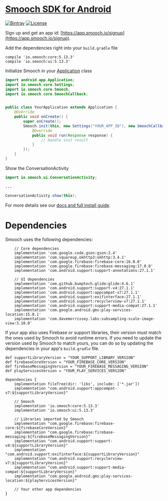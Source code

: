 # [Smooch SDK for Android](http://www.smooch.io)

[![Bintray](https://api.bintray.com/packages/smoochorg/maven/smooch/images/download.svg)](https://bintray.com/smoochorg/maven/smooch/view#files)
[![License](http://img.shields.io/cocoapods/l/Smooch.svg)](https://smooch.io/terms)

Sign up and get an app id: [https://app.smooch.io/signup](https://app.smooch.io/signup).

Add the dependencies right into your `build.gradle` file

```
compile 'io.smooch:core:5.13.3'
compile 'io.smooch:ui:5.13.3'
```

Initialize Smooch in your [Application](developer.android.com/reference/android/app/Application.html) class

```java
import android.app.Application;
import io.smooch.core.Settings;
import io.smooch.core.Smooch;
import io.smooch.core.SmoochCallback;


public class YourApplication extends Application {
    @Override
    public void onCreate() {
        super.onCreate();
        Smooch.init(this, new Settings("YOUR_APP_ID"), new SmoochCallback() {
            @Override
            public void run(Response response) {
                // Handle init result
            }
        });
    }
}
```

Show the ConversationActivity

```java
import io.smooch.ui.ConversationActivity;

...

ConversationActivity.show(this);
```

For more details see our [docs and full install guide](http://docs.smooch.io/android/).

# Dependencies

Smooch uses the following dependencies:

```
    // Core dependencies
    implementation 'com.google.code.gson:gson:2.4'
    implementation 'com.squareup.okhttp3:okhttp:3.4.1'
    implementation 'com.google.firebase:firebase-core:16.0.0'
    implementation 'com.google.firebase:firebase-messaging:17.0.0'
    implementation 'com.android.support:support-annotations:27.1.1'

    // UI dependencies
    implementation 'com.github.bumptech.glide:glide:4.6.1'
    implementation 'com.android.support:support-v4:27.1.1'
    implementation 'com.android.support:appcompat-v7:27.1.1'
    implementation 'com.android.support:exifinterface:27.1.1'
    implementation 'com.android.support:recyclerview-v7:27.1.1'
    implementation 'com.android.support:support-media-compat:27.1.1'
    implementation 'com.google.android.gms:play-services-location:15.0.1'
    implementation 'com.davemorrissey.labs:subsampling-scale-image-view:3.10.0'
```

If your app also uses Firebase or support libraries, their version must match the ones used by Smooch to avoid runtime errors. If you need to update the version used by Smooch to match yours, you can do so by updating the dependencies in your app's `build.gradle` file.

```
def supportLibraryVersion = "YOUR_SUPPORT_LIBRARY_VERSION"
def firebaseCoreVersion = "YOUR_FIREBASE_CORE_VERSION"
def firebaseMessagingVersion = "YOUR_FIREBASE_MESSAGING_VERSION"
def playServicesVersion = "YOUR_PLAY_SERVICES_VERSION"

dependencies {
    implementation fileTree(dir: 'libs', include: ['*.jar'])
    implementation "com.android.support:appcompat-v7:${supportLibraryVersion}"

    // Smooch
    implementation 'io.smooch:core:5.13.3'
    implementation 'io.smooch:ui:5.13.3'

    // Libraries imported by Smooch
    implementation "com.google.firebase:firebase-core:${firebaseCoreVersion}"
    implementation "com.google.firebase:firebase-messaging:${firebaseMessagingVersion}"
    implementation "com.android.support:support-v4:${supportLibraryVersion}"
    implementation "com.android.support:exifinterface:${supportLibraryVersion}"
    implementation "com.android.support:recyclerview-v7:${supportLibraryVersion}"
    implementation "com.android.support:support-media-compat:${supportLibraryVersion}"
    implementation "com.google.android.gms:play-services-location:${playServicesVersion}"

    // Your other app dependencies
}

```
